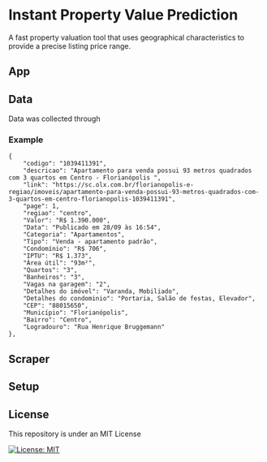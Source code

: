 # Instant Property Value Prediction
A fast property valuation tool that uses geographical characteristics to provide a precise listing price range. 

## App

## Data
Data was collected through

### Example
```
{
    "codigo": "1039411391",
    "descricao": "Apartamento para venda possui 93 metros quadrados com 3 quartos em Centro - Florianópolis ",
    "link": "https://sc.olx.com.br/florianopolis-e-regiao/imoveis/apartamento-para-venda-possui-93-metros-quadrados-com-3-quartos-em-centro-florianopolis-1039411391",
    "page": 1,
    "regiao": "centro",
    "Valor": "R$ 1.390.000",
    "Data": "Publicado em 28/09 às 16:54",
    "Categoria": "Apartamentos",
    "Tipo": "Venda - apartamento padrão",
    "Condomínio": "R$ 706",
    "IPTU": "R$ 1.373",
    "Área útil": "93m²",
    "Quartos": "3",
    "Banheiros": "3",
    "Vagas na garagem": "2",
    "Detalhes do imóvel": "Varanda, Mobiliado",
    "Detalhes do condominio": "Portaria, Salão de festas, Elevador",
    "CEP": "88015650",
    "Município": "Florianópolis",
    "Bairro": "Centro",
    "Logradouro": "Rua Henrique Bruggemann"
},
```

## Scraper

## Setup

## License
This repository is under an MIT License

[![License: MIT](https://img.shields.io/badge/License-MIT-yellow.svg)](https://github.com/ericyaang/instant-property-prediction/blob/main/LICENSE)